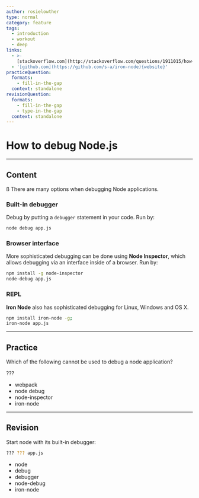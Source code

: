 ```yaml
---
author: rosielowther
type: normal
category: feature
tags:
  - introduction
  - workout
  - deep
links:
  - >-
    [stackoverflow.com](http://stackoverflow.com/questions/1911015/how-do-i-debug-node-js-applications/31502652#31502652){website}
  - '[github.com](https://github.com/s-a/iron-node){website}'
practiceQuestion:
  formats:
    - fill-in-the-gap
  context: standalone
revisionQuestion:
  formats:
    - fill-in-the-gap
    - type-in-the-gap
  context: standalone
---
```


# How to debug Node.js


---

## Content

ß
There are many options when debugging Node applications.

### Built-in debugger

Debug by putting a `debugger` statement in your code.
Run by:

```bash
node debug app.js
```

### Browser interface

More sophisticated debugging can be done using **Node Inspector**, which allows debugging via an interface inside of a browser.
Run by:

```bash
npm install -g node-inspector
node-debug app.js
```

### REPL

**Iron Node** also has sophisticated debugging for Linux, Windows and OS X.

```bash
npm install iron-node -g;
iron-node app.js
```


---

## Practice

Which of the following cannot be used to debug a node application?

???

- webpack
- node debug
- node-inspector
- iron-node


---

## Revision

Start node with its built-in debugger:

```bash
??? ??? app.js
```

- node
- debug
- debugger
- node-debug
- iron-node
